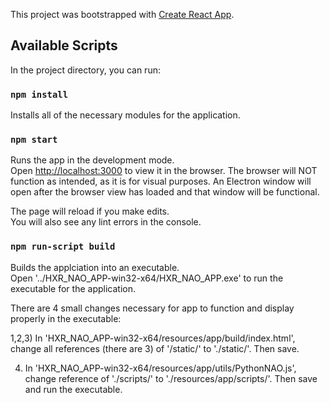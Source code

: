 This project was bootstrapped with [Create React App](https://github.com/facebook/create-react-app).

## Available Scripts

In the project directory, you can run:

### `npm install`

Installs all of the necessary modules for the application.

### `npm start`

Runs the app in the development mode.<br />
Open [http://localhost:3000](http://localhost:3000) to view it in the browser.
The browser will NOT function as intended, as it is for visual purposes.
An Electron window will open after the browser view has loaded and that window will be functional.

The page will reload if you make edits.<br />
You will also see any lint errors in the console.

### `npm run-script build`

Builds the applciation into an executable.<br />
Open '../HXR_NAO_APP-win32-x64/HXR_NAO_APP.exe' to run the executable for the application.

There are 4 small changes necessary for app to function and display properly in the executable:

1,2,3) In 'HXR_NAO_APP-win32-x64/resources/app/build/index.html', change all references (there are 3) of '/static/' to './static/'. Then save.

4) In 'HXR_NAO_APP-win32-x64/resources/app/utils/PythonNAO.js', change reference of './scripts/' to './resources/app/scripts/'. Then save and run the executable.